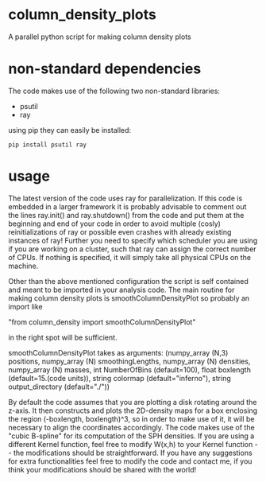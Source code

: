 # column_density_plots
A parallel python script for making column density plots

# non-standard dependencies
The code makes use of the following two non-standard libraries:
- psutil
- ray

using pip they can easily be installed:

	pip install psutil ray
 

# usage
The latest version of the code uses ray for parallelization. If this code is embedded in a larger framework it is probably advisable to comment out the lines ray.init() and ray.shutdown() from the code and put them at the beginning and end of your code in order to avoid multiple (cosly) reinitializations of ray or possible even crashes with already existing instances of ray!
Further you need to specify which scheduler you are using if you are working on a cluster, such that ray can assign the correct number of CPUs. If nothing is specified, it will simply take all physical CPUs on the machine.

Other than the above mentioned configuration the script is self contained and meant to be imported in your analysis code. 
The main routine for making column density plots is smoothColumnDensityPlot so probably an import like

"from column_density import smoothColumnDensityPlot"

in the right spot will be sufficient.

smoothColumnDensityPlot takes as arguments: 
(numpy_array (N,3) positions, numpy_array (N) smoothingLengths, numpy_array (N) densities, numpy_array (N) masses, 
 int NumberOfBins (default=100), float boxlength (default=15.(code units)), string colormap (default="inferno"), string output_directory (default="./")) 

By default the code assumes that you are plotting a disk rotating around the z-axis. It then constructs and plots the 2D-density maps for a box enclosing the region (-boxlength, boxlength)^3, so in order to make use of it, it will be necessary to align the coordinates accordingly. The code makes use of the "cubic B-spline" for its computation of the SPH densities. If you are using a different Kernel function, feel free to modify W(x,h) to your Kernel function -- the modifications should be straightforward.
If you have any suggestions for extra functionalities feel free to modify the code and contact me, if you think your modifications should be shared with the world!
